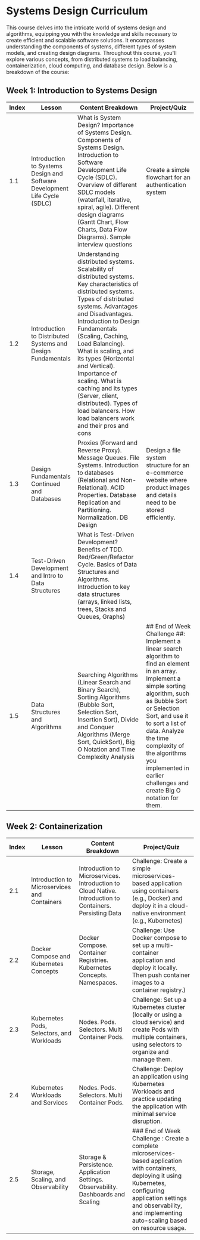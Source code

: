# Systems Design Curriculum
This course delves into the intricate world of systems design and algorithms, equipping you with the knowledge and skills necessary to create efficient and scalable software solutions. It encompasses understanding the components of systems, different types of system models, and creating design diagrams. Throughout this course, you'll explore various concepts, from distributed systems to load balancing, containerization, cloud computing, and database design.  Below is a breakdown of the course:

## Week 1: Introduction to Systems Design
| Index | Lesson | Content Breakdown | Project/Quiz |
|---|---|---|---|
| 1.1 | Introduction to Systems Design and Software Development Life Cycle (SDLC) | What is System Design? Importance of Systems Design. Components of Systems Design. Introduction to Software Development Life Cycle (SDLC). Overview of different SDLC models (waterfall, iterative, spiral, agile). Different design diagrams (Gantt Chart, Flow Charts, Data Flow Diagrams). Sample interview questions | Create a simple flowchart for an authentication system |
| 1.2 | Introduction to Distributed Systems and Design Fundamentals | Understanding distributed systems. Scalability of distributed systems. Key characteristics of distributed systems. Types of distributed systems. Advantages and Disadvantages. Introduction to Design Fundamentals (Scaling, Caching, Load Balancing). What is scaling, and its types (Horizontal and Vertical). Importance of scaling. What is caching and its types (Server, client, distributed). Types of load balancers. How load balancers work and their pros and cons | |
| 1.3 | Design Fundamentals Continued and Databases | Proxies (Forward and Reverse Proxy). Message Queues. File Systems. Introduction to databases (Relational and Non-Relational). ACID Properties. Database Replication and Partitioning. Normalization. DB Design | Design a file system structure for an e-commerce website where product images and details need to be stored efficiently. |
| 1.4 | Test-Driven Development and Intro to Data Structures | What is Test-Driven Development? Benefits of TDD. Red/Green/Refactor Cycle. Basics of Data Structures and Algorithms. Introduction to key data structures (arrays, linked lists, trees, Stacks and Queues, Graphs) | |
| 1.5 | Data Structures and Algorithms | Searching Algorithms (Linear Search and Binary Search), Sorting Algorithms (Bubble Sort, Selection Sort, Insertion Sort), Divide and Conquer Algorithms (Merge Sort, QuickSort), Big O Notation and Time Complexity Analysis | ## End of Week Challenge ##: Implement a linear search algorithm to find an element in an array. Implement a simple sorting algorithm, such as Bubble Sort or Selection Sort, and use it to sort a list of data. Analyze the time complexity of the algorithms you implemented in earlier challenges and create Big O notation for them. |

## Week 2: Containerization
| Index | Lesson | Content Breakdown | Project/Quiz |
|---|---|---|---|
| 2.1 | Introduction to Microservices and Containers | Introduction to Microservices. Introduction to Cloud Native. Introduction to Containers. Persisting Data | Challenge: Create a simple microservices-based application using containers (e.g., Docker) and deploy it in a cloud-native environment (e.g., Kubernetes) |
| 2.2 | Docker Compose and Kubernetes Concepts | Docker Compose. Container Registries. Kubernetes Concepts. Namespaces. | Challenge: Use Docker compose to set up a multi-container application and deploy it locally. Then push container images to a container registry.) |
| 2.3 | Kubernetes Pods, Selectors, and Workloads | Nodes. Pods. Selectors. Multi Container Pods. | Challenge: Set up a Kubernetes cluster (locally or using a cloud service) and create Pods with multiple containers, using selectors to organize and manage them. |
| 2.4 | Kubernetes Workloads and Services | Nodes. Pods. Selectors. Multi Container Pods. | Challenge: Deploy an application using Kubernetes Workloads and practice updating the application with minimal service disruption. |
| 2.5 | Storage, Scaling, and Observability | Storage & Persistence. Application Settings. Observability. Dashboards and Scaling | ### End of Week Challenge : Create a complete microservices-based application with containers, deploying it using Kubernetes, configuring application settings and observability, and implementing auto-scaling based on resource usage. |
